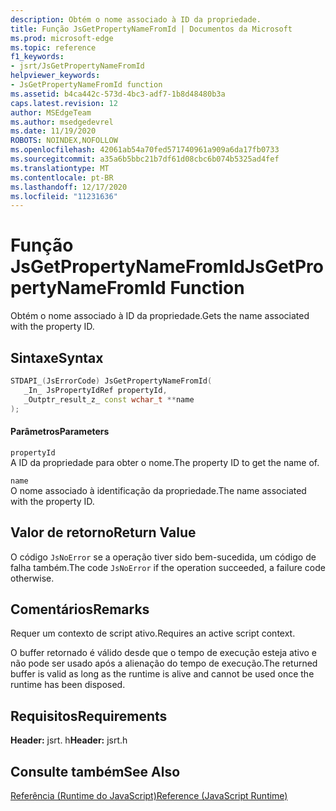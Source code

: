 ```yaml
---
description: Obtém o nome associado à ID da propriedade.
title: Função JsGetPropertyNameFromId | Documentos da Microsoft
ms.prod: microsoft-edge
ms.topic: reference
f1_keywords:
- jsrt/JsGetPropertyNameFromId
helpviewer_keywords:
- JsGetPropertyNameFromId function
ms.assetid: b4ca442c-573d-4bc3-adf7-1b8d48480b3a
caps.latest.revision: 12
author: MSEdgeTeam
ms.author: msedgedevrel
ms.date: 11/19/2020
ROBOTS: NOINDEX,NOFOLLOW
ms.openlocfilehash: 42061ab54a70fed571740961a909a6da17fb0733
ms.sourcegitcommit: a35a6b5bbc21b7df61d08cbc6b074b5325ad4fef
ms.translationtype: MT
ms.contentlocale: pt-BR
ms.lasthandoff: 12/17/2020
ms.locfileid: "11231636"
---
```

# <span data-ttu-id="2ace6-103">Função JsGetPropertyNameFromId</span><span class="sxs-lookup"><span data-stu-id="2ace6-103">JsGetPropertyNameFromId Function</span></span>

<span data-ttu-id="2ace6-104">Obtém o nome associado à ID da propriedade.</span><span class="sxs-lookup"><span data-stu-id="2ace6-104">Gets the name associated with the property ID.</span></span>  
  
## <span data-ttu-id="2ace6-105">Sintaxe</span><span class="sxs-lookup"><span data-stu-id="2ace6-105">Syntax</span></span>  
  
```cpp  
STDAPI_(JsErrorCode) JsGetPropertyNameFromId(  
   _In_ JsPropertyIdRef propertyId,  
   _Outptr_result_z_ const wchar_t **name  
);  
```  
  
#### <span data-ttu-id="2ace6-106">Parâmetros</span><span class="sxs-lookup"><span data-stu-id="2ace6-106">Parameters</span></span>  
 `propertyId`  
 <span data-ttu-id="2ace6-107">A ID da propriedade para obter o nome.</span><span class="sxs-lookup"><span data-stu-id="2ace6-107">The property ID to get the name of.</span></span>  
  
 `name`  
 <span data-ttu-id="2ace6-108">O nome associado à identificação da propriedade.</span><span class="sxs-lookup"><span data-stu-id="2ace6-108">The name associated with the property ID.</span></span>  
  
## <span data-ttu-id="2ace6-109">Valor de retorno</span><span class="sxs-lookup"><span data-stu-id="2ace6-109">Return Value</span></span>  
 <span data-ttu-id="2ace6-110">O código `JsNoError` se a operação tiver sido bem-sucedida, um código de falha também.</span><span class="sxs-lookup"><span data-stu-id="2ace6-110">The code `JsNoError` if the operation succeeded, a failure code otherwise.</span></span>  
  
## <span data-ttu-id="2ace6-111">Comentários</span><span class="sxs-lookup"><span data-stu-id="2ace6-111">Remarks</span></span>  
 <span data-ttu-id="2ace6-112">Requer um contexto de script ativo.</span><span class="sxs-lookup"><span data-stu-id="2ace6-112">Requires an active script context.</span></span>  
  
 <span data-ttu-id="2ace6-113">O buffer retornado é válido desde que o tempo de execução esteja ativo e não pode ser usado após a alienação do tempo de execução.</span><span class="sxs-lookup"><span data-stu-id="2ace6-113">The returned buffer is valid as long as the runtime is alive and cannot be used once the runtime has been disposed.</span></span>  
  
## <span data-ttu-id="2ace6-114">Requisitos</span><span class="sxs-lookup"><span data-stu-id="2ace6-114">Requirements</span></span>  
 <span data-ttu-id="2ace6-115">**Header:** jsrt. h</span><span class="sxs-lookup"><span data-stu-id="2ace6-115">**Header:** jsrt.h</span></span>  
  
## <span data-ttu-id="2ace6-116">Consulte também</span><span class="sxs-lookup"><span data-stu-id="2ace6-116">See Also</span></span>  
 [<span data-ttu-id="2ace6-117">Referência (Runtime do JavaScript)</span><span class="sxs-lookup"><span data-stu-id="2ace6-117">Reference (JavaScript Runtime)</span></span>](../chakra-hosting/reference-javascript-runtime.md)
